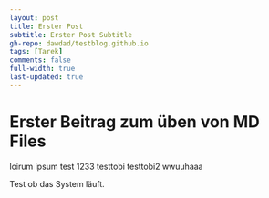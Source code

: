 ```yaml
---
layout: post
title: Erster Post
subtitle: Erster Post Subtitle
gh-repo: dawdad/testblog.github.io
tags: [Tarek]
comments: false
full-width: true
last-updated: true
---
```


# Erster Beitrag zum üben von MD Files 


loirum ipsum
test 1233
testtobi
testtobi2
wwuuhaaa



Test ob das System läuft.
